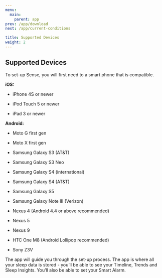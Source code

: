 ```yaml
---
menu:
  main:
	parent: app
prev: /app/download
next: /app/current-conditions

title: Supported Devices
weight: 2
---
```


## Supported Devices


To set-up Sense, you will first need to a smart phone that is compatible.

**iOS:**

- iPhone 4S or newer

- iPod Touch 5 or newer

- iPad 3 or newer


**Android:**

- Moto G first gen

- Moto X first gen

- Samsung Galaxy S3 (AT&T)

- Samsung Galaxy S3 Neo

- Samsung Galaxy S4 (international)

- Samsung Galaxy S4 (AT&T)

- Samsung Galaxy S5

- Samsung Galaxy Note III (Verizon)

- Nexus 4 (Android 4.4 or above recommended)

- Nexus 5

- Nexus 9

- HTC One M8 (Android Lollipop recommended)

- Sony Z3V


The app will guide you through the set-up process. The app is where all your sleep data is stored - you’ll be able to see your Timeline, Trends and Sleep Insights. You’ll also be able to set your Smart Alarm.